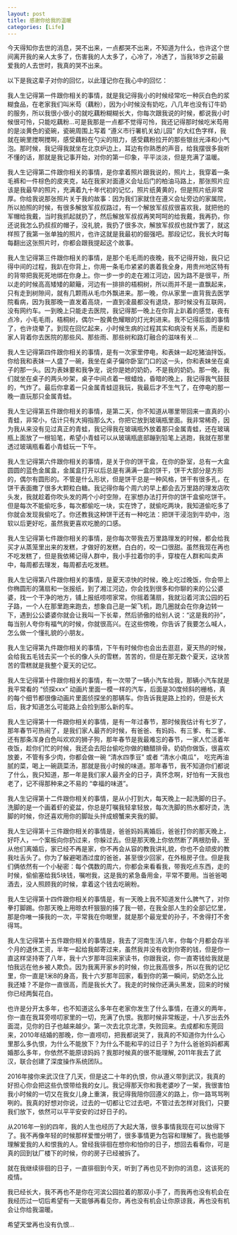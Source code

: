 ```yaml
---
layout: post
title: 感谢你给我的温暖
categories: [Life]
---
```


今天得知你去世的消息，哭不出来，一点都哭不出来，不知道为什么，也许这个世间离开我的亲人太多了，伤害我的人太多了，心冷了，冷透了，当我18岁之前最爱我的人去世时，我真的哭不出来。

以下是我这辈子对你的回忆，以此瑾记你在我心中的回忆：

我人生记得第一件跟你相关的事情，就是我记得我小的时候经常吃一种灰白色的浆糊食品，在老家我们叫米芶（藕粉），因为小时候没有奶吃，八几年也没有订牛奶的服务，所以我很小很小的就吃藕粉糊糊长大，你每次跟我说的时候，都说我小时候很可怜，只能吃藕粉...可是我那是一点都不觉得可怜，我还记得那时候吃米芶用的是淡黄色的瓷碗，瓷碗周围上写着 “遵义市行署机关幼儿园” 的大红色字样，我就在碗里搅啊搅啊，感受藕粉在勺尖的阻力，感受藕粉拉开的那些银丝光泽和小气泡。那时候，我记得我就坐在北京炉边上，耳边有你熟悉的声音，给我摆很多我听不懂的话，那就是我记事开始，对你的第一印象，平平淡淡，但是充满了温暖。

我人生记得第二件跟你相关的事情，是你拿着照片跟我说的，照片上，我穿着一条毛裤和一件棕色的皮夹克，站在我家对面遵义会址后门的柏油马路上，那张照片应该是我最早的照片，充满着九十年代初的记忆，照片纸黄黄的，但是照片纸非常厚。你给我说那张照片关于我的故事：因为我们家就住在遵义会址旁边的家属院，所以拍照的时候，有很多解放军叔叔路过，有一个解放军叔叔很喜欢我，就把他的军帽给我戴，当时我抓起就扔了，然后解放军叔叔再笑呵呵的给我戴，我再扔，你还说我怎么扔叔叔的帽子，没礼貌，我扔了很多次，解放军叔叔也就作罢了，就这样照了我第一张单独的照片，也许这就是我最初的倔强吧。那段记忆，我长大时每每翻出这张照片时，你都会跟我提起这个故事。

我人生记得第三件跟你相关的事情，是那个毛毛雨的夜晚，我不记得开始，我只记得中间的过程，我趴在你背上，你用一条毛巾紧紧的裹着我全身，用贵州地区特有的背带把我死死地绑在你身上。你一步一步的走在湘江河边，因为路不是很平，所以走的时候高高矮矮的颠簸，河边有一排排的梧桐树，所以雨并不是一直飘起来，只有走到树隙间，就有几颗雨从毛巾外飘进来。那一晚，你从家里一直背我去医学院看病，因为我那晚一直发着高烧，一直到凌晨都没有退烧，那时候没有互联网，没有网约车。一到晚上只能走去医院，我记得那一晚上在你背上趴着的感觉，夜有点冷，小毛毛雨，梧桐树，偶尔一股黄色耀眼的灯光刺进来。我不记得后面的事情了，也许烧晕了。到现在回忆起来，小时候生病的过程其实和病没有关系，而是和家人背着你去医院的那些风、那些雨、那些树和路灯融合的滋味有关...

我人生记得第四件跟你相关的事情，是有一次家里停电，和表妹一起吃猪油拌饭。你给我和表妹一人盛了一碗，我坐在桌子偏你卧室门口的这一头，你和表妹坐在桌子的那一头。因为表妹要和我争宠，说你是她的奶奶，不是我的奶奶。那一晚，我们就坐在桌子的两头吵架，桌子中间点着一根蜡烛，昏暗的晚上，我记得我气鼓鼓的，气炸了。最后你拿着一只金属青蛙逗我玩，我最后才不生气了，在停电的那一晚一直玩那只金属青蛙。

我人生记得第五件跟你相关的事情，是第二天，你不知道从哪里带回来一直真的小青蛙，非常小，估计只有大拇指那么大，你把它放到玻璃瓶里面。我非常稀奇，因为我从来没有见过真正的青蛙，我记得我在玻璃瓶外放着那只金属青蛙，还在玻璃瓶上面放了一根铅笔，希望小青蛙可以从玻璃瓶底部蹦到铅笔上逃跑，我就在那里透过玻璃瓶看着小青蛙玩一下午。

我人生记得第六件跟你相关的事情，是关于你的饼干盒，在你的卧室，总有一大盒圆圆的蓝色金属盒，金属盒打开以后总是有满满一盒的饼干，饼干大部分是方形的，偶尔有圆形的。不管是什么形状，但是饼干总是一种风格，饼干有很多孔，在饼干表面撒了很多大颗粒白糖。我记得你每个周六的早上都会去万里路的理发店吹头发，我就趁着你吹头发的两个小时空隙，在家想办法打开你的饼干盒偷吃饼干。但是每次不能偷吃多，每次都偷吃一块，实在馋了，就偷吃两块，我知道偷吃多了你就会发现我偷吃了。你还教我这种饼干还有一种吃法：把饼干浸泡到牛奶中，泡软以后更好吃，虽然我更喜欢吃脆的口感。

我人生记得第七件跟你相关的事情，是你每次带我去万里路理发的时候，都会给我买才从蒸笼里出来的发糕，才做好的发糕，白白的，咬一口很甜。虽然我现在再也不吃发糕了，但是我依稀记得人群中，我小手拉着你的手，穿梭在人群和叫卖声中，每周都去理发，每周都去吃发糕。

我人生记得第八件跟你相关的事情，是夏天凉快的时候，晚上吃过晚饭，你会带上你椭圆形的蒲扇和一张报纸，到了湘江河边，你会找到很多和你聊的来的公公婆婆，找一个干净的地方，铺上报纸唠唠家常。你摇着蒲扇，我就沿着河滨公园的石子路，一个人在那里跑来跑去，想象自己是一架飞机，跑几圈就会在你身边转一下，遇到公公婆婆你就会让我叫一下长辈，然后骄傲的给别人说：“这是我的孙”，每当别人夸你有福气的时候，你就很高兴。在这些傍晚，你告诉了我要怎么喊人，怎么做一个懂礼貌的小朋友。

我人生记得第九件跟你相关的事情，下午有时候你也会出去逛逛，夏天热的时候，会给我五毛钱去买一个长的像人头的雪糕，苦苦的，但是在那无数个夏天，这块苦苦的雪糕就是我整个夏天的记忆。

我人生记得第十件跟你相关的事情，有一次带了一辆小汽车给我，那辆小汽车就是我平常看的 “侦探xxx” 动画片里面一模一样的汽车，后面是30度倾斜的栅格，真的每个细节都很像动画片里面侦探坐的那辆车。你告诉我是路上捡的，但是长大后，我才知道怎么可能路上会捡到那么新的车。

我人生记得第十一件跟你相关的事情，是有一年过春节，那时候我估计有七岁了，那年春节可热闹了，是我们家人最齐的时候，有爸爸、有妈妈、有三爹、有二爹、还有那条浑身白色叫欢欢的狮子狗，那年春节是我最难忘的春节，一家人忙活着年夜饭，趁你们忙的时候，我还会去阳台偷吃你做的糖醋排骨。奶奶你做饭，很喜欢放姜，不管有多少肉，你都会做一碗 “清水四季豆” 或者 “清水小南瓜”， 吃完再油腻的菜，喝上一碗蔬菜汤，那就是我小时候的味道。那年春节，我不知道你们都说了什么，我只知道，那一年是我们家人最齐全的日子，真怀念啊，好怕有一天我也老了，记不得那种来之不易的 “幸福的味道”。

我人生记得第十二件跟你相关的事情，是从小打到大，每天晚上一起洗脚的日子。洗脚的是一个画着虾的瓷盆，你总是叮嘱我轻拿轻放，每次洗脚的热水都好烫，洗脚的时候，你还喜欢用你的脚趾头拌成螃蟹来夹我的脚。

我人生记得第十三件跟你相关的事情是，爸爸妈妈离婚后，爸爸打你的那天晚上，好吓人，一个案板向你扔过来，你躲过去。但是那天晚上你依然断了两根肋骨。至从他们离婚后，家已经不再是家，你不再会从容的教我讲礼貌，你也不会顽皮的教我吐舌头了。你为了躲避喝酒过度的爸爸，甚至很少回家，在外租房子住。但是我们俩依然有一个小秘密：每个偶数的周六，你都会来看看我，带我吃点东西，走的时候，偷偷塞给我5块钱，嘱咐我，这是我的紧急备用金，平常不要用。当爸爸喝酒去，没人照顾我的时候，拿着这个钱去吃碗粉。

我人生记得第十四件跟你相关的事情是，有一天晚上我不知道发什么脾气了，对你拳打脚踢。你那天晚上用晾衣杆狠狠的揍了我一顿，在我全部人生的全部记忆里，那是你唯一揍我的一次，平常我在你眼里，就是那个最宠爱的孙子，不舍得打不舍得骂。

我人生记得第十五件跟你相关的事情是，我去了河南生活八年，你每个月都会存半个月的退休工资，半年一起给我邮寄过来，虽然我并没有收到你寄的钱，但是你一直这样坚持寄了八年，我十六岁那年回来家读书，你跟我说，你一直寄钱给我就是怕我远在他乡被人欺负。因为我离开家乡的时候，你比我高很多，所以在我的记忆里，你一直是1米8的身高，我十六岁那年回家，看到你的第一瞬间，奶奶怎么比我还矮？不是你一直很高，而是我长大了。我走的时候你还满头黑发，回来的时候你已经两鬓花白。

也许是分开太多年，也不知道这么多年在老家你发生了什么事情，在遵义的两年，你一直在我耳旁唠叨家里的一切，充满了仇恨。我那时候非常叛逆，十八岁出去外面混，见你的日子也越来越少。第一次去北京北漂，失败回来。去成都和东莞回来，2010年结婚的那晚，你一直唠叨，把我都说哭了，我真的不知道你为什么心里那么多仇恨，为什么不能放下？为什么不能和平的过日子？为什么爸爸妈妈都离婚那么多年，你依然不能原谅妈妈？我那时候真的很不能理解, 2011年我去了武汉，联合创建了深度操作系统团队。

2016年接你来武汉住了几天，但是这二十年的仇恨，你从遵义带到武汉，我真的好担心你会把这些仇恨带给我的女儿。我记得那天你和我老婆吵了一架，我很害怕我小时候的一切又在我女儿身上重演，我记得我陪你回遵义的路上，你一路骂骂咧咧的。我真的好想对你说，过去的一切都让它过去吧，不管过去怎样对我们，只要我们放下，依然可以平平安安的过好日子的。

从2016年一别的四年，我的人生也经历了大起大落，很多事情我现在可以放得下了。我不再像年轻的时候那样爱憎分明了，很多事情更为包容和理解了。我也能够理解爱我的人和恨我的人。曾经我徘徊在想你和怕你的日子，想回去看看你，可是真的回到钛厂楼下的时候，你的房子已经被拆了。

就在我继续徘徊的日子，一直徘徊到今天，听到了再也见不到你的消息，这该死的疫情。

我已经长大，我不再也不是你在河滨公园拉着的那双小手了，而我再也没有机会在我经历过一切后希望有一天能够再看见你，再也没有机会让你原谅我，再也没有机会让你给我温暖。

希望天堂再也没有仇恨...


